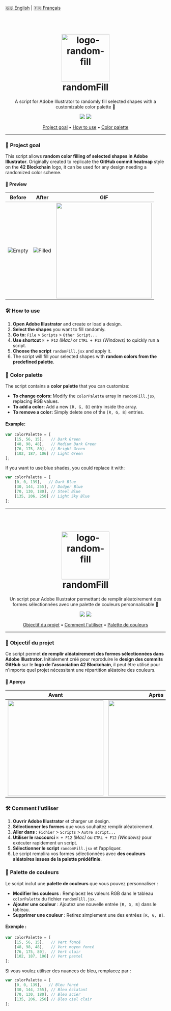 <p align="left">
  <a href="#--------randomfill--">🇬🇧 English</a> |
  <a href="#--------randomfill---1">🇫🇷 Français</a>
</p>

<h1 align="center">
  <br>
  <img src="https://i.ibb.co/67KDMW6B/random-Fill-logo.png" alt="logo-random-fill" width="150">
  <br>
  randomFill
  <br>
</h1>

<p align="center">
  A script for Adobe Illustrator to randomly fill selected shapes with a customizable color palette 🎨
</p>

<p align="center">
  <img src="https://img.shields.io/badge/languages-1-orange">
  <img src="https://img.shields.io/badge/JavaScript-100%25-yellow">
</p>

<p align="center">
  <a href="#-project-goal">Project goal</a> •
  <a href="#-how-to-use">How to use</a> •
  <a href="#-color-palette">Color palette</a>
</p>

---

### 🎯 **Project goal**
This script allows **random color filling of selected shapes in Adobe Illustrator**. Originally created to replicate the **GitHub commit heatmap** style on the **42 Blockchain** logo, it can be used for any design needing a randomized color scheme.

#### 📸 **Preview**
| Before | After | GIF |
|--------|-------|-----|
| ![Empty](https://i.ibb.co/zWzjWmD0/42-Blockchain-commits.png) | ![Filled](https://i.ibb.co/R4gYRgR6/42-Blockchain-commits-1.png) | <img src="https://s3.gifyu.com/images/bS8QR.gif" width="300"> |

### 🛠 **How to use**
1. **Open Adobe Illustrator** and create or load a design.
2. **Select the shapes** you want to fill randomly.
3. **Go to:** `File` > `Scripts` > `Other Script...`
4. **Use shortcut** `⌘ + F12` *(Mac)* or `CTRL + F12` *(Windows)* to quickly run a script.
5. **Choose the script** `randomFill.jsx` and apply it.
6. The script will fill your selected shapes with **random colors from the predefined palette**.

### 🎨 **Color palette**
The script contains a **color palette** that you can customize:

- **To change colors:** Modify the `colorPalette` array in `randomFill.jsx`, replacing RGB values.
- **To add a color:** Add a new `[R, G, B]` entry inside the array.
- **To remove a color:** Simply delete one of the `[R, G, B]` entries.

#### Example:
```javascript
var colorPalette = [
    [15, 56, 15],   // Dark Green
    [48, 98, 48],   // Medium Dark Green
    [76, 175, 80],  // Bright Green
    [102, 187, 106] // Light Green
];
```
If you want to use blue shades, you could replace it with:
```javascript
var colorPalette = [
    [0, 0, 139],   // Dark Blue
    [30, 144, 255], // Dodger Blue
    [70, 130, 180], // Steel Blue
    [135, 206, 250] // Light Sky Blue
];
```

---

<h1 align="center">
  <br>
  <img src="https://i.ibb.co/67KDMW6B/random-Fill-logo.png" alt="logo-random-fill" width="150">
  <br>
  randomFill
  <br>
</h1>

<p align="center">
  Un script pour Adobe Illustrator permettant de remplir aléatoirement des formes sélectionnées avec une palette de couleurs personnalisable 🎨
</p>

<p align="center">
  <img src="https://img.shields.io/badge/langages-1-orange">
  <img src="https://img.shields.io/badge/JavaScript-100%25-yellow">
</p>

<p align="center">
  <a href="#-objectif-du-projet">Objectif du projet</a> •
  <a href="#-comment-lutiliser">Comment l'utiliser</a> •
  <a href="#-palette-de-couleurs">Palette de couleurs</a>
</p>

---

### 🎯 **Objectif du projet**
Ce script permet **de remplir aléatoirement des formes sélectionnées dans Adobe Illustrator**. Initialement créé pour reproduire le **design des commits GitHub** sur le **logo de l’association 42 Blockchain**, il peut être utilisé pour n'importe quel projet nécessitant une répartition aléatoire des couleurs.

#### 📸 **Aperçu**
| Avant | Après | GIF |
|--------|-------|-----|
| <img src="https://i.ibb.co/zWzjWmD0/42-Blockchain-commits.png" width="300"> | <img src="https://i.ibb.co/R4gYRgR6/42-Blockchain-commits-1.png" width="300"> | <img src="https://s3.gifyu.com/images/bS8QR.gif" width="300"> |

### 🛠 **Comment l'utiliser**
1. **Ouvrir Adobe Illustrator** et charger un design.
2. **Sélectionner les formes** que vous souhaitez remplir aléatoirement.
3. **Aller dans :** `Fichier` > `Scripts` > `Autre script...`
4. **Utiliser le raccourci** `⌘ + F12` *(Mac)* ou `CTRL + F12` *(Windows)* pour exécuter rapidement un script.
5. **Sélectionner le script** `randomFill.jsx` et l’appliquer.
6. Le script remplira vos formes sélectionnées avec **des couleurs aléatoires issues de la palette prédéfinie**.

### 🎨 **Palette de couleurs**
Le script inclut une **palette de couleurs** que vous pouvez personnaliser :

- **Modifier les couleurs** : Remplacez les valeurs RGB dans le tableau `colorPalette` du fichier `randomFill.jsx`.
- **Ajouter une couleur** : Ajoutez une nouvelle entrée `[R, G, B]` dans le tableau.
- **Supprimer une couleur** : Retirez simplement une des entrées `[R, G, B]`.

#### Exemple :
```javascript
var colorPalette = [
    [15, 56, 15],   // Vert foncé
    [48, 98, 48],   // Vert moyen foncé
    [76, 175, 80],  // Vert clair
    [102, 187, 106] // Vert pastel
];
```
Si vous voulez utiliser des nuances de bleu, remplacez par :
```javascript
var colorPalette = [
    [0, 0, 139],   // Bleu foncé
    [30, 144, 255], // Bleu éclatant
    [70, 130, 180], // Bleu acier
    [135, 206, 250] // Bleu ciel clair
];
```
